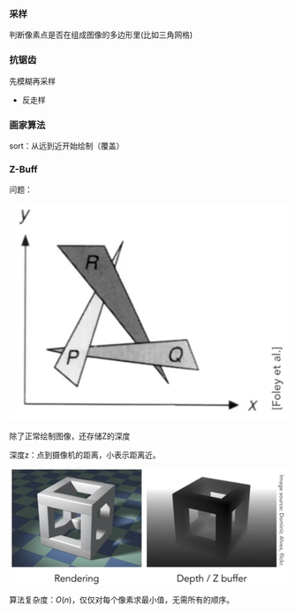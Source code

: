 ### 采样

判断像素点是否在组成图像的多边形里(比如三角网格)

### 抗锯齿

先模糊再采样

- 反走样

### 画家算法

sort：从远到近开始绘制（覆盖）

### Z-Buff

问题：

![image-20221023092823034](imags/image-20221023092823034.png)

除了正常绘制图像，还存储Z的深度

深度z：点到摄像机的距离，小表示距离近。

![image-20221023091732027](imags/image-20221023091732027.png)

算法复杂度：$O(n)$，仅仅对每个像素求最小值，无需所有的顺序。

